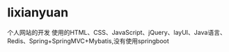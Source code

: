 # lixianyuan
个人网站的开发 使用的HTML、CSS、JavaScript、jQuery、layUI、Java语言、Redis、Spring+SpringMVC+Mybatis,没有使用springboot
